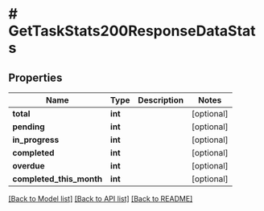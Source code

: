 # # GetTaskStats200ResponseDataStats

## Properties

Name | Type | Description | Notes
------------ | ------------- | ------------- | -------------
**total** | **int** |  | [optional]
**pending** | **int** |  | [optional]
**in_progress** | **int** |  | [optional]
**completed** | **int** |  | [optional]
**overdue** | **int** |  | [optional]
**completed_this_month** | **int** |  | [optional]

[[Back to Model list]](../../README.md#models) [[Back to API list]](../../README.md#endpoints) [[Back to README]](../../README.md)
